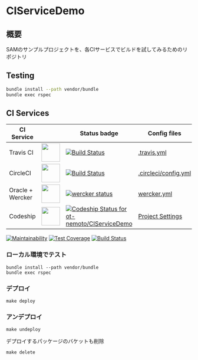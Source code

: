 # CIServiceDemo

## 概要

SAMのサンプルプロジェクトを、各CIサービスでビルドを試してみるためのリポジトリ

## Testing

```sh
bundle install --path vendor/bundle
bundle exec rspec
```

## CI Services

|CI Service| |Status badge|Config files|
|--|--|--|--|
|Travis CI|<img src="https://cdn.worldvectorlogo.com/logos/travis-ci-icon.svg" width="50px">|[![Build Status](https://travis-ci.org/ot-nemoto/CIServiceDemo.svg?branch=master)](https://travis-ci.org/ot-nemoto/CIServiceDemo)|[.travis.yml](.travis.yml)|
|CircleCI|<img src="https://cdn.worldvectorlogo.com/logos/circleci.svg" width="50px">|[![Build Status](https://travis-ci.org/ot-nemoto/CIServiceDemo.svg?branch=master)](https://travis-ci.org/ot-nemoto/CIServiceDemo)|[.circleci/config.yml](.circleci/config.yml)|
|Oracle + Wercker|<img src="https://cdn.worldvectorlogo.com/logos/wercker.svg" width="50px">|[![wercker status](https://app.wercker.com/status/134cf48afae479c3c277f2526d0d01fb/s/master "wercker status")](https://app.wercker.com/project/byKey/134cf48afae479c3c277f2526d0d01fb)|[wercker.yml](wercker.yml)|
|Codeship|<img src="https://cdn.worldvectorlogo.com/logos/codeship.svg" width="50px">|[![Codeship Status for ot-nemoto/CIServiceDemo](https://app.codeship.com/projects/15bc4dc0-639b-0138-d0dd-0af983d7ac8f/status?branch=master)](https://app.codeship.com/projects/393221)|[Project Settings](https://app.codeship.com/projects/393221/tests/edit)|






[![Maintainability](https://api.codeclimate.com/v1/badges/9fc5387f179fef8c65a1/maintainability)](https://codeclimate.com/github/ot-nemoto/Rspec4SamDemo/maintainability)
[![Test Coverage](https://api.codeclimate.com/v1/badges/9fc5387f179fef8c65a1/test_coverage)](https://codeclimate.com/github/ot-nemoto/Rspec4SamDemo/test_coverage)
[![Build Status](https://cloud.drone.io/api/badges/ot-nemoto/Rspec4SamDemo/status.svg)](https://cloud.drone.io/ot-nemoto/Rspec4SamDemo)

### ローカル環境でテスト

```
bundle install --path vendor/bundle
bundle exec rspec
```

### デプロイ

```
make deploy
```

### アンデプロイ

```
make undeploy
```

デプロイするパッケージのバケットも削除

```
make delete
```
